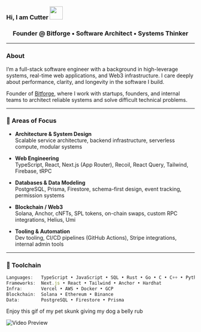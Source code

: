 ### Hi, I am Cutter <img src="https://media.giphy.com/media/hvRJCLFzcasrR4ia7z/giphy.gif" width="35">

<h3 align="center">Founder @ Bitforge • Software Architect • Systems Thinker</h3>

---

### About

I’m a full-stack software engineer with a background in high-leverage systems, real-time web applications, and Web3 infrastructure. I care deeply about performance, clarity, and longevity in the software I build.

Founder of [Bitforge](https://www.bitforge.studio), where I work with startups, founders, and internal teams to architect reliable systems and solve difficult technical problems.

---

### 🧠 Areas of Focus

- **Architecture & System Design**  
  Scalable service architecture, backend infrastructure, serverless compute, modular systems

- **Web Engineering**  
  TypeScript, React, Next.js (App Router), Recoil, React Query, Tailwind, Firebase, tRPC

- **Databases & Data Modeling**  
  PostgreSQL, Prisma, Firestore, schema-first design, event tracking, permission systems

- **Blockchain / Web3**  
  Solana, Anchor, cNFTs, SPL tokens, on-chain swaps, custom RPC integrations, Helius, Umi

- **Tooling & Automation**  
  Dev tooling, CI/CD pipelines (GitHub Actions), Stripe integrations, internal admin tools

---

### 🔧 Toolchain

```ts
Languages:   TypeScript • JavaScript • SQL • Rust • Go • C • C++ • Python
Frameworks:  Next.js • React • Tailwind • Anchor • Hardhat
Infra:       Vercel • AWS • Docker • GCP
Blockchain:  Solana • Ethereum • Binance
Data:        PostgreSQL • Firestore • Prisma
```

Enjoy this gif of my pet skunk giving my dog a belly rub

![Video Preview](src/bellyrub.gif)
